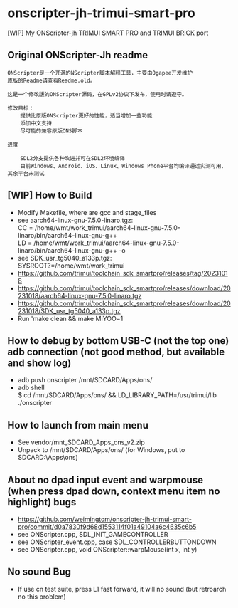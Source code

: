 ﻿# onscripter-jh-trimui-smart-pro
[WIP] My ONScripter-jh TRIMUI SMART PRO and TRIMUI BRICK port

## Original ONScripter-Jh readme
```
ONScripter是一个开源的NScripter脚本解释工具，主要由Ogapee开发维护
原版的Readme请查看Readme.old。

这是一个修改版的ONScripter源码，在GPLv2协议下发布，使用时请遵守。

修改目标：
	提供比原版ONScripter更好的性能，适当增加一些功能
	添加中文支持
	尽可能的兼容原版ONS脚本
	
进度

	SDL2分支提供各种改进并可在SDL2环境编译
	目前Windows、Android、iOS、Linux、Windows Phone平台均编译通过实测可用，其余平台未测试
```

## [WIP] How to Build  
* Modify Makefile, where are gcc and stage_files  
* see aarch64-linux-gnu-7.5.0-linaro.tgz:   
CC = /home/wmt/work_trimui/aarch64-linux-gnu-7.5.0-linaro/bin/aarch64-linux-gnu-g++   
LD = /home/wmt/work_trimui/aarch64-linux-gnu-7.5.0-linaro/bin/aarch64-linux-gnu-g++ -o  
* see SDK_usr_tg5040_a133p.tgz:  
SYSROOT?=/home/wmt/work_trimui  
* https://github.com/trimui/toolchain_sdk_smartpro/releases/tag/20231018  
* https://github.com/trimui/toolchain_sdk_smartpro/releases/download/20231018/aarch64-linux-gnu-7.5.0-linaro.tgz  
* https://github.com/trimui/toolchain_sdk_smartpro/releases/download/20231018/SDK_usr_tg5040_a133p.tgz  
* Run 'make clean && make MIYOO=1'  

## How to debug by bottom USB-C (not the top one) adb connection (not good method, but available and show log)         
* adb push onscripter /mnt/SDCARD/Apps/ons/  
* adb shell  
$ cd /mnt/SDCARD/Apps/ons/ && LD_LIBRARY_PATH=/usr/trimui/lib ./onscripter  

## How to launch from main menu   
* See vendor/mnt_SDCARD_Apps_ons_v2.zip  
* Unpack to /mnt/SDCARD/Apps/ons/ (for Windows, put to SDCARD:\Apps\ons)    

## About no dpad input event and warpmouse (when press dpad down, context menu item no highlight) bugs    
* https://github.com/weimingtom/onscripter-jh-trimui-smart-pro/commit/d0a7830f9d68d1553114f01a49104a6c4635c6b5  
* see ONScripter.cpp, SDL_INIT_GAMECONTROLLER  
* see ONScripter_event.cpp, case SDL_CONTROLLERBUTTONDOWN  
* see ONScripter.cpp, void ONScripter::warpMouse(int x, int y)  

## No sound Bug  
* If use cn test suite, press L1 fast forward, it will no sound (but retroarch no this problem)  
  
